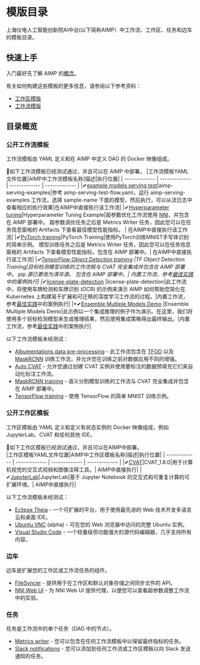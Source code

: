 # 模版目录
上海仪电人工智能创新院AI中台(以下简称AIMP）中工作流、工作区、任务和边车的模板目录。

## 快速上手
入门最好先了解 AIMP 的[概念](https://docs.dev.aimpcloud.cn)。

有关如何构建这些模板的更多信息，请参阅以下参考资料：

- [工作区模版](https://docs.dev.aimpcloud.cn/docs/reference/workspaces/templates)
- [工作流模版](https://docs.dev.aimpcloud.cn/docs/reference/workflows/templates)

## 目录概览

### 公开工作流模板
工作流模板由 YAML 定义和在 AIMP 中定义 DAG 的 Docker 映像组成。

📍如下工作流模板已经测试通过，并且可以在 AIMP 中部署。 
|工作流模板YAML文件位置|AIMP中工作流模板名称|描述|执行位置|
| ------------- | ------------- | ------------- | ------------- |
|✔[example models serving test](https://github.com/chuangxinyuan/aimp-examples/tree/master/aimp-serving)|aimp-serving-examples|参考 aimp-serving-test-flow.yaml，运行 aimp-serving-examples 工作流，选择 sample-name 下面的模型，然后执行，可以从流日志中查看相应的执行效果|在AIMP中直接执行该工作流|
|✔[Hyperparameter tuning](https://github.com/chuangxinyuan/templates/blob/master/workflows/hyperparameter-tuning)|Hyperparameter Tuning Example|超参数优化工作流使用 [NNI](https://github.com/microsoft/nni)，并包含在 AIMP 部署中。 超参数调优任务之后是 Metrics Writer 任务，因此您可以在任务信息窗格的 Artifacts 下查看最佳模型性能指标。 | 在AIMP中直接执行该工作流|
|✔[PyTorch training](https://github.com/chuangxinyuan/templates/blob/master/workflows/pytorch-mnist-training)|PyTorch Training|使用PyTorch训练MNIST手写体识别的简单示例。 模型训练任务之后是 Metrics Writer 任务，因此您可以在任务信息窗格的 Artifacts 下查看模型性能指标。包含在 AIMP 部署中。| 在AIMP中直接执行该工作流|
|*✔[TensorFlow Object Detection training](https://github.com/chuangxinyuan/templates/blob/master/workflows/tf-object-detection-training) |TF Object Detection Training|目标检测模型训练的工作流程与 CVAT 完全集成并包含在 AIMP 部署中。 pip 源已更改为清华源。 包含在 AIMP 部署中。| 内置工作流，参考[最佳实践](https://docs.dev.aimpcloud.cn/docs/bestsample/overview)中的案例执行|
|*✔[license-plate-detection](https://github.com/chuangxinyuan/LicensePlateOcr) |license-plate-detection|此工作流中，将使用车牌检测和车牌识别 (OCR) 的示例来演示 AIMP 如何帮助您简化在 Kubernetes 上构建易于扩展和可迁移的深度学习工作流的过程。|内置工作流，参考[最佳实践](https://docs.dev.aimpcloud.cn/docs/bestsample/overview)中的案例执行|
|*✔[Ensemble Multiple Models Demo](https://github.com/chuangxinyuan/ensembleObjectDetection) |Ensemble Multiple Models Demo|此示例以一个集成推理的例子作为演示。在这里，我们将使用多个目标检测模型来生成推理结果，然后使用集成策略得出最终输出。|内置工作流，参考[最佳实践](https://docs.dev.aimpcloud.cn/docs/bestsample/overview)中的案例执行|

以下工作流模板未经测试：
- [Albumentations data pre-processing](https://github.com/onepanelio/templates/blob/master/workflows/albumentations-preprocessing) - 此工作流包含在 [TFOD](https://github.com/onepanelio/templates/tree/release-v0.18.0/workflows/tf-object-detection-training) 以及 [MaskRCNN](https://github.com/onepanelio/templates/tree/release-v0.18.0/workflows/maskrcnn-training) 训练工作流，并允许您在训练之前对数据应用不同的增强。
- [Auto CVAT](https://github.com/onepanelio/templates/blob/master/workflows/auto-cvat) - 允许您通过创建 CVAT 实例并使用要标注的数据预填充它们来自动化标注工作流。
- [MaskRCNN training](https://github.com/onepanelio/templates/blob/master/workflows/maskrcnn-training) - 语义分割模型训练的工作流与 CVAT 完全集成并包含在 AIMP 部署中。
- [TensorFlow training](https://github.com/onepanelio/templates/blob/master/workflows/tensorflow-mnist-training) - 使用 TensorFlow 的简单 MNIST 训练示例。

### 公开工作区模板
工作区模板由 YAML 定义和定义有状态实例的 Docker 映像组成，例如 JupyterLab、CVAT 和任何其他 IDE。

📍如下工作区模板已经测试通过，并且可以在AIMP中部署。  
|工作区模板YAML文件位置|AIMP中工作区模板名称|描述|执行位置|
| ------------- | ------------- | ------------- | ------------- |
|✔[CVAT](https://github.com/onepanelio/templates/blob/master/workspaces/cvat)|CVAT_1.6.0|用于计算机视觉的交互式视频和图像注释工具。| AIMP中直接执行|
|✔[JupyterLab](https://github.com/onepanelio/templates/blob/master/workspaces/jupyterlab)|JupyterLab|基于 Jupyter Notebook 的交互式和可重复计算的可扩展环境。| AIMP中直接执行|

以下工作流模板未经测试：
- [Eclipse Theia](https://github.com/onepanelio/templates/blob/master/workspaces/theia) - 一个可扩展的平台，用于使用最先进的 Web 技术开发多语言云和桌面 IDE。
- [Ubuntu VNC](https://github.com/onepanelio/templates/blob/master/workspaces/vnc) (alpha) - 可在您的 Web 浏览器中访问的完整 Ubuntu 实例。
- [Visual Studio Code](https://github.com/onepanelio/templates/blob/master/workspaces/vscode) - 一个轻量级但功能强大的源代码编辑器，几乎支持所有内容。

### 边车
边车是扩展您的工作区或工作流任务的组件。

- [FileSyncer](https://github.com/onepanelio/templates/blob/master/sidecars/filesyncer) - 提供用于在工作区和默认对象存储之间同步文件的 API。
- [NNI Web UI](https://github.com/onepanelio/templates/blob/master/sidecars/nni-web-ui) - 为 NNI Web UI 提供代理，以便您可以查看超参数调整工作流中的实验。

### 任务
任务是工作流中的单个任务（DAG 中的节点）。

- [Metrics writer](https://github.com/onepanelio/templates/blob/master/tasks/metrics-writer) - 您可以包含在任何工作流模板中以保留最终指标的任务。
- [Slack notifications](https://github.com/onepanelio/templates/blob/master/tasks/slack-notify) - 您可以添加到任何工作流或工作区模板以向 Slack 发送通知的任务。

